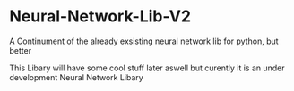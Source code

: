 # Neural-Network-Lib-V2
A Continument of the already exsisting neural network lib for python, but better

This Libary will have some cool stuff later aswell but curently it is an under development Neural Network Libary

